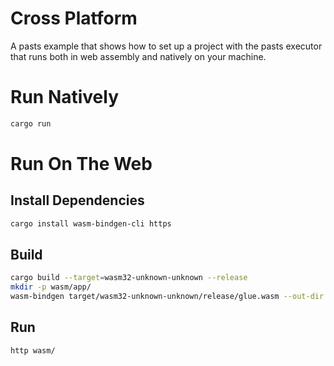 # Cross Platform
A pasts example that shows how to set up a project with the pasts executor that
runs both in web assembly and natively on your machine.

# Run Natively
```bash
cargo run
```

# Run On The Web
## Install Dependencies
```bash
cargo install wasm-bindgen-cli https
```

## Build
```bash
cargo build --target=wasm32-unknown-unknown --release
mkdir -p wasm/app/
wasm-bindgen target/wasm32-unknown-unknown/release/glue.wasm --out-dir wasm/app --no-typescript --omit-imports --target web
```

## Run
```bash
http wasm/
```
